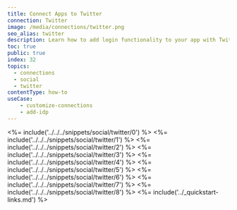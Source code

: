 ```yaml
---
title: Connect Apps to Twitter
connection: Twitter
image: /media/connections/twitter.png
seo_alias: twitter
description: Learn how to add login functionality to your app with Twitter. You will need to generate keys, copy these into your Auth0 settings, and enable the connection.
toc: true
public: true
index: 32
topics:
  - connections
  - social
  - twitter
contentType: how-to
useCase:
    - customize-connections
    - add-idp
---
```

<%= include('../../../snippets/social/twitter/0') %> 
<%= include('../../../snippets/social/twitter/1') %> 
<%= include('../../../snippets/social/twitter/2') %> 
<%= include('../../../snippets/social/twitter/3') %> 
<%= include('../../../snippets/social/twitter/4') %> 
<%= include('../../../snippets/social/twitter/5') %> 
<%= include('../../../snippets/social/twitter/6') %> 
<%= include('../../../snippets/social/twitter/7') %> 
<%= include('../../../snippets/social/twitter/8') %> 
<%= include('../_quickstart-links.md') %>
